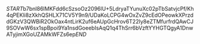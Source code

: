 $START$b7bnl86lMKFdd6cSzsoOz2096lU+5LdryaTYunuXc02pTbSatvjcPf/Kh4qPEKli8zXkhQSHLX71CV5Y9n9/UDaKoLCPG4wOxZvZ9cEdOPeowkXPrzddGKzV3QWBiR2OkOax4ntLirK2uf6eAUpGcHrov6T22Iy8eZTMfurfrdQAwCJ9SOVwW6sx1spBpoi9Ya1nsdGoeebIsAqQ1q4ThSrr6bVzftYYHGTQgyA1DnwATyjimXGoUZAMkWFZs6ep$END$